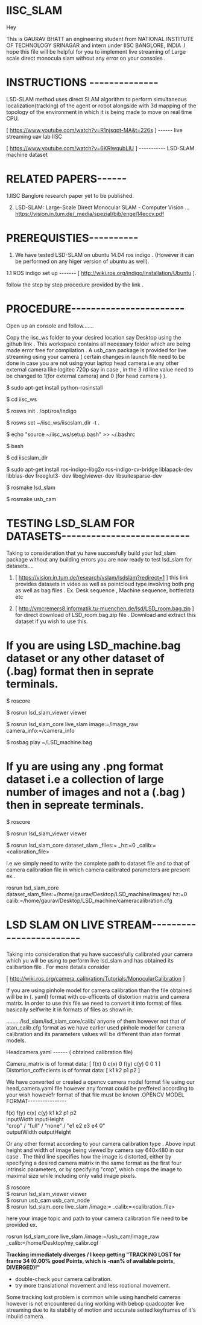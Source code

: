 # IISC_SLAM
Hey

This is GAURAV BHATT an engineering student from NATIONAL INSTITUTE OF TECHNOLOGY SRINAGAR and intern under IISC BANGLORE, INDIA .I hope this file will be helpful for you to implement live streaming of Large scale direct monocula
slam without any error on your consoles .

# INSTRUCTIONS --------------


LSD-SLAM method uses direct SLAM algorithm to perform simultaneous localization(tracking) of
the agent or robot alongside with 3d mapping of the topology of the environment in which it is
being made to move on real time CPU.

[ https://www.youtube.com/watch?v=R1njsqpt-MA&t=226s ] ------ live streaming uav lab IISC

[ https://www.youtube.com/watch?v=6KRlwqubLIU ] ----------- LSD-SLAM machine dataset


 # RELATED PAPERS------


1.IISC Banglore research paper yet to be published.

2. LSD-SLAM: Large-Scale Direct Monocular SLAM - Computer Vision ...
https://vision.in.tum.de/_media/spezial/bib/engel14eccv.pdf


 # PREREQUISTIES----------


1. We have tested LSD-SLAM on ubuntu 14.04 ros indigo . (However it can be performed on any
higer version of ubuntu as well).

1.1 ROS indigo set up ------- [ http://wiki.ros.org/indigo/Installation/Ubuntu ].

follow the step by step procedure provided by the link .


 # PROCEDURE-----------------------


Open up an console and follow.......

Copy the iisc_ws folder to your desired location say Desktop using the github link . This
workspace contains all necessary folder which are being made error free for compilation . A
usb_cam package is provided for live streaming using your camera ( certain changes in launch file
need to be done in case you are not using your laptop head camera i.e any other external camera like
logitec 720p say in case , in the 3 rd line value need to be changed to 1(for external camera) and 0
(for head camera ) ).

$ sudo apt-get install python-rosinstall

$ cd iisc_ws

$ rosws init . /opt/ros/indigo

$ rosws set ~/iisc_ws/iiscslam_dir -t .

$ echo "source ~/iisc_ws/setup.bash" >> ~/.bashrc

$ bash

$ cd iiscslam_dir

$ sudo apt-get install ros-indigo-libg2o ros-indigo-cv-bridge liblapack-dev libblas-dev freeglut3-
dev libqglviewer-dev libsuitesparse-dev  

$ rosmake lsd_slam  

$ rosmake usb_cam  


 # TESTING LSD_SLAM FOR DATASETS--------------------------


Taking to consideration that yu have succesfully build your lsd_slam package without any building
errors you are now ready to test lsd_slam for datasets....

1. [ https://vision.in.tum.de/research/vslam/lsdslam?redirect=1 ] this link provides datasets in
video as well as pointcloud type involving both png as well as bag files . Ex. Desk sequence ,
Machine sequence, bottledata etc

2. [ http://vmcremers8.informatik.tu-muenchen.de/lsd/LSD_room.bag.zip ] for direct download of
LSD_room.bag.zip file . Download and extract this dataset if yu wish to use this.


# If you are using LSD_machine.bag dataset or any other dataset of (.bag) format then in seprate terminals.

$ roscore

$ rosrun lsd_slam_viewer viewer

$ rosrun lsd_slam_core live_slam image:=/image_raw camera_info:=/camera_info

$ rosbag play ~/LSD_machine.bag

# If yu are using any .png format dataset i.e a collection of large number of images and not a (.bag ) then in sepreate terminals.

$ roscore

$ rosrun lsd_slam_viewer viewer

$ rosrun lsd_slam_core dataset_slam _files:=<files> _hz:=0 _calib:=<calibration_file>  
  
i.e we simply need to write the complete path to dataset file and to that of camera calibration file in which camera calibrated parameters are present ex..   

rosrun lsd_slam_core dataset_slam_files:=/home/gaurav/Desktop/LSD_machine/images/ hz:=0 calib:=/home/gaurav/Desktop/LSD_machine/cameracalibration.cfg  

 # LSD SLAM ON LIVE STREAM------------------------
 
Taking into consideration that yu have successfully calibrated your camera which yu will be using
to perform live lsd_slam and has obtained its calibartion file . For more details consider

[ http://wiki.ros.org/camera_calibration/Tutorials/MonocularCalibration ]    
  
If you are using pinhole model for camera calibration than the file obtained will be in (. yaml)
format with co-efficents of distortion matrix and camera matrix. In order to use this file we need to
convert it into format of files basically selfwrite it in formats of files as shown in.  
  
........./lsd_slam/lsd_slam_core/calib/ anyone of them however not that of atan_calib.cfg format as
we have earlier used pinhole model for camera calibration and its parameters values will be
different than atan format models.  

Headcamera.yaml ------ ( obtained calibration file)  
  
Camera_matrix is of format                      data:     [ f(x) 0 c(x) 0 f(y) c(y) 0 0 1 ] 
Distortion_coffecients is of format             data:     [ k1 k2 p1 p2 ]
  
We have converted or created a opencv camera model format file using our head_camera.yaml file
however any format could be preffered according to your wish howevefr format of that file must be
known .OPENCV MODEL FORMAT----------------

f(x) f(y) c(x) c(y) k1 k2 p1 p2   
inputWidth inputHeight  
"crop" / "full" / "none" / "e1 e2 e3 e4 0"   
outputWidth outputHeight     
  
Or any other format according to your camera calibration type . Above input height and width of
image being viewed by camera say 640x480 in our case . The third line specifies how the image is
distorted, either by specifying a desired camera matrix in the same format as the first four intrinsic
parameters, or by specifying "crop", which crops the image to maximal size while including only
valid image pixels.  

$ roscore  
$ rosrun lsd_slam_viewer viewer  
$ rosrun usb_cam usb_cam_node  
$ rosrun lsd_slam_core live_slam /image:=<yourstreamtopic> _calib:=<calibration_file>  
 
here your image topic and path to your camera calibration file need to be provided ex.

rosrun lsd_slam_core live_slam /image:=/usb_cam/image_raw
_calib:=/home/Desktop/my_calibr.cgf

**Tracking immediately diverges / I keep getting "TRACKING LOST for frame 34 (0.00% good
Points, which is -nan% of available points, DIVERGED)!"**

- double-check your camera calibration.   
- try more translational movement and less roational movement.  

Some tracking lost problem is common while using handheld cameras however is not encountered
during working with bebop quadcopter live streaming due to its stability of motion and accurate
setted keyframes of it's inbuild camera.  
